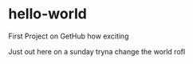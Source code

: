 # hello-world
First Project on GetHub how exciting

Just out here on a sunday tryna change the world rofl

